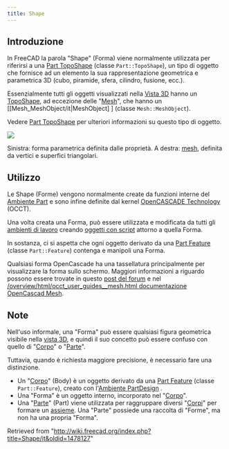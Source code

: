 ```yaml
---
title: Shape
---
```

## Introduzione

In FreeCAD la parola "Shape" (Forma) viene normalmente utilizzata per riferirsi a una [Part TopoShape](/Part_TopoShape/it "Part TopoShape/it") (classe `Part::TopoShape`), un tipo di oggetto che fornisce ad un elemento la sua rappresentazione geometrica e parametrica 3D (cubo, piramide, sfera, cilindro, fusione, ecc.).

Essenzialmente tutti gli oggetti visualizzati nella [Vista 3D](/3D_view/it "3D view/it") hanno un [TopoShape](/Part_TopoShape/it "Part TopoShape/it"), ad eccezione delle "[Mesh](/Mesh/it "Mesh/it")", che hanno un [[Mesh\_MeshObject/it|MeshObject] ] (classe `Mesh::MeshObject`).

Vedere [Part TopoShape](/Part_TopoShape/it "Part TopoShape/it") per ulteriori informazioni su questo tipo di oggetto.

![](/images/Shape_and_mesh.svg)

Sinistra: forma parametrica definita dalle proprietà. A destra: [mesh](/Mesh/it "Mesh/it"), definita da vertici e superfici triangolari.

## Utilizzo

Le Shape (Forme) vengono normalmente create da funzioni interne del [Ambiente Part](/Part_Workbench/it "Part Workbench/it") e sono infine definite dal kernel [OpenCASCADE Technology](/OpenCASCADE/it "OpenCASCADE/it") (OCCT).

Una volta creata una Forma, può essere utilizzata e modificata da tutti gli [ambienti di lavoro](/Workbenches/it "Workbenches/it") creando [oggetti con script](/Scripted_objects/it "Scripted objects/it") attorno a quella Forma.

In sostanza, ci si aspetta che ogni oggetto derivato da una [Part Feature](/Part_Feature/it "Part Feature/it") (classe `Part::Feature`) contenga e manipoli una Forma.

Qualsiasi forma OpenCascade ha una tassellatura principalmente per visualizzare la forma sullo schermo. Maggiori informazioni a riguardo possono essere trovate in questo [post del forum](https://forum.freecad.org/viewtopic.php?t=77521&start=10#p674947) e nel [/overview/html/occt\_user\_guides\_\_mesh.html documentazione OpenCascad Mesh](https://dev.opencascade.org/doc).

## Note

Nell'uso informale, una "Forma" può essere qualsiasi figura geometrica visibile nella [vista 3D](/3D_view/it "3D view/it"), e quindi il suo concetto può essere confuso con quello di "[Corpo](/Body/it "Body/it")" o "[Parte](/Part/it "Part/it")".

Tuttavia, quando è richiesta maggiore precisione, è necessario fare una distinzione.

* Un "[Corpo](/Body/it "Body/it")" (Body) è un oggetto derivato da una [Part Feature](/Part_Feature/it "Part Feature/it") (classe `Part::Feature`), creato con l'[Ambiente PartDesign](/PartDesign_Workbench/it "PartDesign Workbench/it") .
* Una "Forma" è un oggetto interno, incorporato nel "[Corpo](/Body/it "Body/it")".
* Una "[Parte](/Part/it "Part/it")" (Part) viene utilizzata per raggruppare diversi "[Corpi](/Body/it "Body/it")" per formare un [assieme](/Assembly/it "Assembly/it"). Una "Parte" possiede una raccolta di "Forme", ma non ha una propria "Forma".

Retrieved from "<http://wiki.freecad.org/index.php?title=Shape/it&oldid=1478127>"